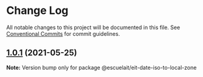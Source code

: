 # Change Log

All notable changes to this project will be documented in this file.
See [Conventional Commits](https://conventionalcommits.org) for commit guidelines.

## [1.0.1](https://github.com/EscuelaIt/eit-components/compare/@escuelait/eit-date-iso-to-local-zone@1.0.0...@escuelait/eit-date-iso-to-local-zone@1.0.1) (2021-05-25)

**Note:** Version bump only for package @escuelait/eit-date-iso-to-local-zone
